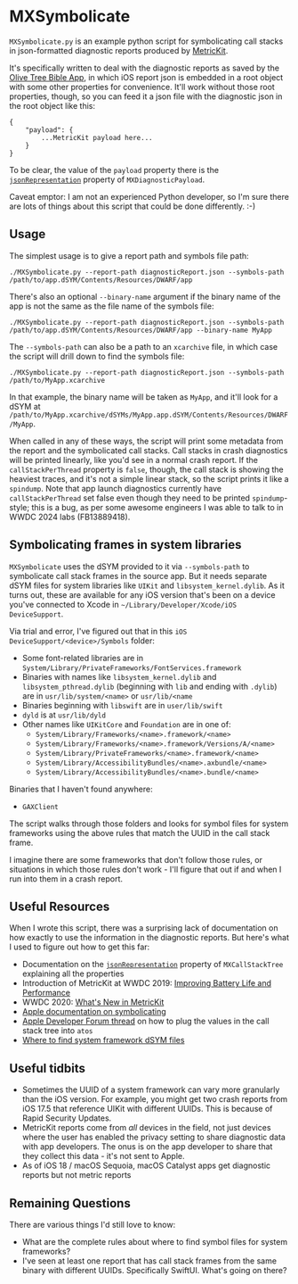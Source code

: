 # MXSymbolicate

`MXSymbolicate.py` is an example python script for symbolicating call stacks in json-formatted diagnostic reports produced by [MetricKit](https://developer.apple.com/documentation/metrickit).

It's specifically written to deal with the diagnostic reports as saved by the [Olive Tree Bible App](https://apps.apple.com/us/app/bible-app-read-study-daily/id332615624), in which iOS report json is embedded in a root object with some other properties for convenience. It'll work without those root properties, though, so you can feed it a json file with the diagnostic json in the root object like this:

```
{
    "payload": {
        ...MetricKit payload here...
    }
}
```

To be clear, the value of the `payload` property there is the [`jsonRepresentation`](https://developer.apple.com/documentation/metrickit/mxdiagnosticpayload/3552307-jsonrepresentation) property of `MXDiagnosticPayload`.

Caveat emptor: I am not an experienced Python developer, so I'm sure there are lots of things about this script that could be done differently. :-)

## Usage

The simplest usage is to give a report path and symbols file path:
```
./MXSymbolicate.py --report-path diagnosticReport.json --symbols-path /path/to/app.dSYM/Contents/Resources/DWARF/app
```

There's also an optional `--binary-name` argument if the binary name of the app is not the same as the file name of the symbols file:

```
./MXSymbolicate.py --report-path diagnosticReport.json --symbols-path /path/to/app.dSYM/Contents/Resources/DWARF/app --binary-name MyApp
```

The `--symbols-path` can also be a path to an `xcarchive` file, in which case the script will drill down to find the symbols file:

```
./MXSymbolicate.py --report-path diagnosticReport.json --symbols-path /path/to/MyApp.xcarchive
```

In that example, the binary name will be taken as `MyApp`, and it'll look for a dSYM at `/path/to/MyApp.xcarchive/dSYMs/MyApp.app.dSYM/Contents/Resources/DWARF/MyApp`.

When called in any of these ways, the script will print some metadata from the report and the symbolicated call stacks. Call stacks in crash diagnostics will be printed linearly, like you'd see in a normal crash report. If the `callStackPerThread` property is `false`, though, the call stack is showing the heaviest traces, and it's not a simple linear stack, so the script prints it like a `spindump`. Note that app launch diagnostics currently have `callStackPerThread` set false even though they need to be printed `spindump`-style; this is a bug, as per some awesome engineers I was able to talk to in WWDC 2024 labs (FB13889418).

## Symbolicating frames in system libraries

`MXSymbolicate` uses the dSYM provided to it via `--symbols-path` to symbolicate call stack frames in the source app. But it needs separate dSYM files for system libraries like `UIKit` and `libsystem_kernel.dylib`. As it turns out, these are available for any iOS version that's been on a device you've connected to Xcode in `~/Library/Developer/Xcode/iOS DeviceSupport`.

Via trial and error, I've figured out that in this `iOS DeviceSupport/<device>/Symbols` folder:

 - Some font-related libraries are in `System/Library/PrivateFrameworks/FontServices.framework`
 - Binaries with names like `libsystem_kernel.dylib` and `libsystem_pthread.dylib` (beginning with `lib` and ending with `.dylib`) are in `usr/lib/system/<name>` or `usr/lib/<name`
 - Binaries beginning with `libswift` are in `user/lib/swift`
 - `dyld` is at `usr/lib/dyld`
 - Other names like `UIKitCore` and `Foundation` are in one of:
   - `System/Library/Frameworks/<name>.framework/<name>`
   - `System/Library/Frameworks/<name>.framework/Versions/A/<name>`
   - `System/Library/PrivateFrameworks/<name>.framework/<name>`
   - `System/Library/AccessibilityBundles/<name>.axbundle/<name>`
   - `System/Library/AccessibilityBundles/<name>.bundle/<name>`

Binaries that I haven't found anywhere:
 - `GAXClient`

The script walks through those folders and looks for symbol files for system frameworks using the above rules that match the UUID in the call stack frame.

I imagine there are some frameworks that don't follow those rules, or situations in which those rules don't work - I'll figure that out if and when I run into them in a crash report.

## Useful Resources

When I wrote this script, there was a surprising lack of documentation on how exactly to use the information in the diagnostic reports. But here's what I used to figure out how to get this far:

 - Documentation on the [`jsonRepresentation`](https://developer.apple.com/documentation/metrickit/mxcallstacktree/jsonrepresentation()) property of `MXCallStackTree` explaining all the properties
 - Introduction of MetricKit at WWDC 2019: [Improving Battery Life and Performance](https://developer.apple.com/videos/play/wwdc2019/417/)
 - WWDC 2020: [What's New in MetricKit](https://developer.apple.com/videos/play/wwdc2020/10081/)
 - [Apple documentation on symbolicating](https://developer.apple.com/documentation/xcode/adding-identifiable-symbol-names-to-a-crash-report)
 - [Apple Developer Forum thread](https://developer.apple.com/forums/thread/681967) on how to plug the values in the call stack tree into `atos`
 - [Where to find system framework dSYM files](https://www.finik.net/2017/03/20/iOS-Crash-Symbolication-for-dummies-Part-2/)

## Useful tidbits

 - Sometimes the UUID of a system framework can vary more granularly than the iOS version. For example, you might get two crash reports from iOS 17.5 that reference UIKit with different UUIDs. This is because of Rapid Security Updates.
 - MetricKit reports come from *all* devices in the field, not just devices where the user has enabled the privacy setting to share diagnostic data with app developers. The onus is on the app developer to share that they collect this data - it's not sent to Apple.
 - As of iOS 18 / macOS Sequoia, macOS Catalyst apps get diagnostic reports but not metric reports

## Remaining Questions

There are various things I'd still love to know:

 - What are the complete rules about where to find symbol files for system frameworks?
 - I've seen at least one report that has call stack frames from the same binary with different UUIDs. Specifically SwiftUI. What's going on there?
 
